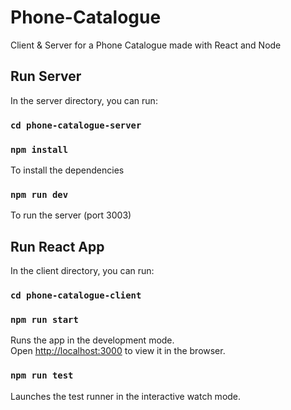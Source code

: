 # Phone-Catalogue
Client &amp; Server for a Phone Catalogue made with React and Node

## Run Server 
In the server directory, you can run:

### `cd phone-catalogue-server`

### `npm install`
To install the dependencies

### `npm run dev`
To run the server (port 3003)

## Run React App 
In the client directory, you can run:

### `cd phone-catalogue-client`

### `npm run start`

Runs the app in the development mode.<br />
Open [http://localhost:3000](http://localhost:3000) to view it in the browser.


### `npm run test`

Launches the test runner in the interactive watch mode.<br />

